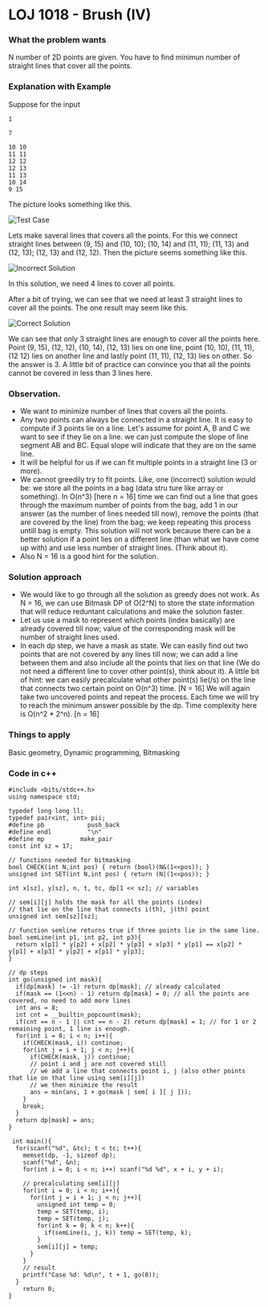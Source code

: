 # LOJ 1018 - Brush (IV)
### What the problem wants
N number of 2D points are given. You have to find minimun number of straight lines that cover all the points.
### Explanation with Example
Suppose for the input
```
1

7

10 10
11 11
12 12
12 13
11 13
10 14
9 15
```
The picture looks something like this.

![Test Case](https://i.imgur.com/tQIYCFZ.png)

Lets make saveral lines that covers all the points. For this we connect straight lines between (9, 15) and (10, 10); (10, 14) and (11, 11); (11, 13) and (12, 13); (12, 13) and (12, 12).
Then the picture seems something like this.

![Incorrect Solution](https://i.imgur.com/3njMU7b.png)

In this solution, we need 4 lines to cover all points.

After a bit of trying, we can see that we need at least 3 straight lines to cover all the points. The one result may seem like this. 

![Correct Solution](https://i.imgur.com/tdvAN2P.png)

We can see that only 3 straight lines are enough to cover all the points here. Point (9, 15), (12, 12), (10, 14), (12, 13) lies on one line, point (10, 10), (11, 11), (12 12) lies on another line and lastly point (11, 11), (12, 13) lies on other. So the answer is 3. A little bit of practice can convince you that all the points cannot be covered in less than 3 lines here. 

### Observation.
- We want to minimize number of lines that covers all the points.
- Any two points can always be connected in a straight line. It is easy to compute if 3 points lie on a line. Let's assume for point A, B and C we want to see if they lie on a line. we can just compute the slope of line segment AB and BC. Equal slope will indicate that they are on the same line.
- It will be helpful for us if we can fit multiple points in a straight line (3 or more).  
- We cannot greedily try to fit points. Like, one (incorrect) solution would be: we store all the points in a bag (data stru ture like array or something). In O(n^3) [here n = 16] time we can find out a line that goes through the maximum number of points from the bag, add 1 in our answer (as the number of lines needed till now), remove the points (that are covered by the line) from the bag; we keep repeating this process untill bag is empty. This solution will not work because there can be a better solution if a point lies on a different line (than what we have come up with) and use less number of straight lines. (Think about it).
- Also N = 16 is a good hint for the solution.

### Solution approach
- We would like to go through all the solution as greedy does not work. As N = 16, we can use Bitmask DP of O(2^N) to store the state information that will reduce reduntant calculations and make the solution faster.
- Let us use a mask to represent which points (index basically) are already covered till now; value of the corresponding mask will be number of straight lines used. 
- In each dp step, we have a mask as state. We can easily find out two points that are not covered by any lines till now; we can add a line between them and also include all the points that lies on that line (We do not need a different line to cover other point(s), think about it). A little bit of hint: we can easily precalculate what other point(s) lie(/s) on the line that connects two certain point on O(n^3) time. [N = 16]
We will again take two uncovered points and repeat the process. Each time we will try to reach the minimum answer possible by the dp. Time complexity here is O(n^2 * 2^n). [n = 16]

### Things to apply
Basic geometry, Dynamic programming, Bitmasking

### Code in c++
```
#include <bits/stdc++.h>
using namespace std;

typedef long long ll;
typedef pair<int, int> pii;
#define pb            push_back
#define endl          "\n"
#define mp          make_pair
const int sz = 17;

// functions needed for bitmasking
bool CHECK(int N,int pos) { return (bool)(N&(1<<pos)); }
unsigned int SET(int N,int pos) { return (N|(1<<pos)); }

int x[sz], y[sz], n, t, tc, dp[1 << sz]; // variables

// sem[i][j] holds the mask for all the points (index)
// that lie on the line that connects i(th), j(th) point
unsigned int sem[sz][sz]; 

// function semline returns true if three points lie in the same line.
bool semLine(int p1, int p2, int p3){
  return x[p1] * y[p2] + x[p2] * y[p3] + x[p3] * y[p1] == x[p2] * y[p1] + x[p3] * y[p2] + x[p1] * y[p3];
}

// dp steps
int go(unsigned int mask){
  if(dp[mask] != -1) return dp[mask]; // already calculated
  if(mask == (1<<n) - 1) return dp[mask] = 0; // all the points are covered, no need to add more lines
  int ans = 8;
  int cnt = __builtin_popcount(mask); 
  if(cnt == n - 1 || cnt == n - 2) return dp[mask] = 1; // for 1 or 2 remaining point, 1 line is enough.
  for(int i = 0; i < n; i++){
    if(CHECK(mask, i)) continue;
    for(int j = i + 1; j < n; j++){
      if(CHECK(mask, j)) continue;
      // point i and j are not covered still
      // we add a line that connects point i, j (also other points that lie on that line using sem[i][j])
      // we then minimize the result
      ans = min(ans, 1 + go(mask | sem[ i ][ j ]));
    }
    break;
  }
  return dp[mask] = ans;
}

 int main(){
  for(scanf("%d", &tc); t < tc; t++){
    memset(dp, -1, sizeof dp);
    scanf("%d", &n);
    for(int i = 0; i < n; i++) scanf("%d %d", x + i, y + i);
    
    // precalculating sem[i][j]
    for(int i = 0; i < n; i++){
      for(int j = i + 1; j < n; j++){
        unsigned int temp = 0;
        temp = SET(temp, i);
        temp = SET(temp, j);
        for(int k = 0; k < n; k++){
          if(semLine(i, j, k)) temp = SET(temp, k);
        }
        sem[i][j] = temp;
      }
    }
    // result
    printf("Case %d: %d\n", t + 1, go(0));
  }
    return 0;
}
```
